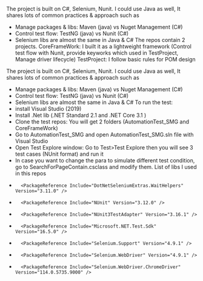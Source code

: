 
The project is built on C#, Selenium, Nunit. 
I could use Java as well, It shares lots of common practices & approach such as
-	Manage packages & libs: Maven (java) vs Nuget Management (C#)
-	Control test flow: TestNG (java) vs Nunit (C#)
-	Selenium libs are almost the same in Java & C#
The repos contain 2 projects.
CoreFrameWork: I built it as a lightweight framework (Control test flow with Nunit, provide keyworks which used in TestProject, Manage driver lifecycle)
TestProject: I follow basic rules for POM design

The project is built on C#, Selenium, Nunit. 
I could use Java as well, It shares lots of common practices & approach such as
-	Manage packages & libs: Maven (java) vs Nuget Management (C#)
-	Control test flow: TestNG (java) vs Nunit (C#)
-	Selenium libs are almost the same in Java & C#
To run the test:
-	install Visual Studio (2019)
-	Install .Net lib (.NET Standard 2.1 and .NET Core 3.1 )
-	Clone the test repos: You will get 2 folders (AutomationTest_SMG and CoreFrameWork)
-	Go to AutomationTest_SMG and open AutomationTest_SMG.sln file with Visual Studio
-	Open Test Explore window: Go to Test>Test Explore then you will see 3 test cases (NUnit format) and run it
-	In case you want to change the para to simulate different test condition, go to SearchForPageContain.csclass and modify them.
List of libs I used in this repos
-	    <PackageReference Include="DotNetSeleniumExtras.WaitHelpers" Version="3.11.0" />
-	    <PackageReference Include="NUnit" Version="3.12.0" />
-	    <PackageReference Include="NUnit3TestAdapter" Version="3.16.1" />
-	    <PackageReference Include="Microsoft.NET.Test.Sdk" Version="16.5.0" />
-	    <PackageReference Include="Selenium.Support" Version="4.9.1" />
-	    <PackageReference Include="Selenium.WebDriver" Version="4.9.1" />
-	    <PackageReference Include="Selenium.WebDriver.ChromeDriver" Version="114.0.5735.9000" />


